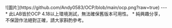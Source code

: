 <p class="text-left">
![圖片](https://github.com/Andy0583/OCP/blob/main/ocp.png?raw=true)
---
* 此LAB皆於OCP 4.18以上環境測試，無法確保舊版本可用性。
* 純興趣分享，不保證作法絕對正確，請大家斟酌參考。
</p>
